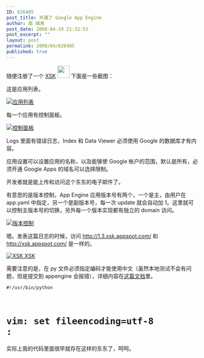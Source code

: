 ```yaml
---
ID: 626405
post_title: 开通了 Google App Engine
author: 南 靖男
post_date: 2008-04-19 21:32:53
post_excerpt: ""
layout: post
permalink: 2008/04/626405
published: true
---
```

随便注册了一个 <a href="http://xsk.appspot.com/">XSK</a> <img src="http://allgames.gamesh.com/srwbbs/images/face/XSK.gif" height="32" width="32" /> 下面是一些截图：

这是应用列表。

<a href="https://larryli.cn/wp-content/uploads/50/5051/2008/04/appengine1.png" title="应用列表"><img src="https://larryli.cn/wp-content/uploads/50/5051/2008/04/appengine1.thumbnail.png" alt="应用列表" /></a>

每一个应用有控制面板。

<a href="https://larryli.cn/wp-content/uploads/50/5051/2008/04/appengine2.png" title="控制面板"><img src="https://larryli.cn/wp-content/uploads/50/5051/2008/04/appengine2.thumbnail.png" alt="控制面板" /></a>

Logs 里面有错误日志，Index 和 Data Viewer 必须使用 Google 的数据库才有内容。

应用设置可以设置应用的名称，以及能够使 Google 帐户的范围，默认是所有，必须开通 Google Apps 的域名可以选择限制。

开发者就是能上传和访问这个东东的电子邮件了。

有意思的是版本控制，App Engine 应用版本号有两个，一个是主，由用户在 app.yaml 中指定，另一个是副版本号，每一次 update 就会自动加 1。这里就可以控制主版本号的切换，另外每一个版本实现都有独立的 domain 访问。

<a href="https://larryli.cn/wp-content/uploads/50/5051/2008/04/appengine3.png" title="版本控制"><img src="https://larryli.cn/wp-content/uploads/50/5051/2008/04/appengine3.thumbnail.png" alt="版本控制" /></a>

嗯。发表这篇日志的时候，访问 http://1.3.xsk.appspot.com/ 和 http://xsk.appspot.com/ 是一样的。

<a href="https://larryli.cn/wp-content/uploads/50/5051/2008/04/appengine4.png" title="XSK XSK"><img src="https://larryli.cn/wp-content/uploads/50/5051/2008/04/appengine4.thumbnail.png" alt="XSK XSK" /></a>

需要注意的是，在 py 文件必须指定编码才能使用中文（虽然本地测试不会有问题，但是提交到 appengine 会报错），详细内容在<a href="http://www.python.org/dev/peps/pep-0263/" title="Defining Python Source Code Encodings">这篇文档</a>里。

<code>#!/usr/bin/python
# vim: set fileencoding=utf-8 :</code>

实际上我的代码里面很早就存在这样的东东了，呵呵。